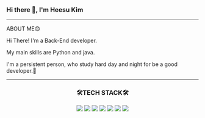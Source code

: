 ### Hi there 👋, I'm Heesu Kim
---
ABOUT ME:blush:<br>

Hi There! I'm a Back-End developer.

My main skills are Python and java.

I'm a persistent person, who study hard day and night for be a good developer.🥰


<!--
**kimheesu1572/kimheesu1572** is a ✨ _special_ ✨ repository because its `README.md` (this file) appears on your GitHub profile.

Here are some ideas to get you started:

- 🔭 I’m currently working on ...
- 🌱 I’m currently learning ...
- 👯 I’m looking to collaborate on ...
- 🤔 I’m looking for help with ...
- 💬 Ask me about ...
- 📫 How to reach me: ...
- 😄 Pronouns: ...
- ⚡ Fun fact: ...
-->
---
<h3 align="center">🛠TECH STACK🛠</h3>
<p align="center">
  <img src="https://img.shields.io/badge/Python-3776AB?style=for-the-badge&logo=Python&logoColor=white"> 
  <img src="https://img.shields.io/badge/Java-007396?style=for-the-badge&logo=Java&logoColor=white"> 
  <img src="https://img.shields.io/badge/html5-E34F26?style=for-the-badge&logo=html5&logoColor=white">
  <img src="https://img.shields.io/badge/oracle-F80000?style=for-the-badge&logo=oracle&logoColor=white"> 
  <img src="https://img.shields.io/badge/spring-6DB33F?style=for-the-badge&logo=spring&logoColor=white"> 
  <img src="https://img.shields.io/badge/jupyter-F37626?style=for-the-badge&logo=jupyter&logoColor=white"> 
  <img src="https://img.shields.io/badge/Google Colab-F9AB00?style=for-the-badge&logo=Google Colab&logoColor=white"> 
